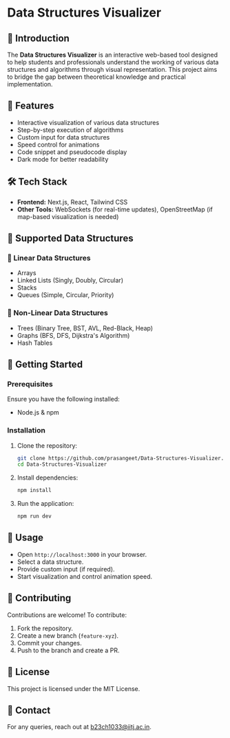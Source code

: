 # Data Structures Visualizer

## 📌 Introduction

The **Data Structures Visualizer** is an interactive web-based tool designed to help students and professionals understand the working of various data structures and algorithms through visual representation. This project aims to bridge the gap between theoretical knowledge and practical implementation.

## 🎯 Features

- Interactive visualization of various data structures
- Step-by-step execution of algorithms
- Custom input for data structures
- Speed control for animations
- Code snippet and pseudocode display
- Dark mode for better readability

## 🛠️ Tech Stack

- **Frontend:** Next.js, React, Tailwind CSS
- **Other Tools:** WebSockets (for real-time updates), OpenStreetMap (if map-based visualization is needed)

## 📌 Supported Data Structures

### 🔹 Linear Data Structures

- Arrays
- Linked Lists (Singly, Doubly, Circular)
- Stacks
- Queues (Simple, Circular, Priority)

### 🔹 Non-Linear Data Structures

- Trees (Binary Tree, BST, AVL, Red-Black, Heap)
- Graphs (BFS, DFS, Dijkstra's Algorithm)
- Hash Tables

## 🚀 Getting Started

### Prerequisites

Ensure you have the following installed:

- Node.js & npm

### Installation

1. Clone the repository:

   ```sh
   git clone https://github.com/prasangeet/Data-Structures-Visualizer.git
   cd Data-Structures-Visualizer
   ```

2. Install dependencies:

   ```sh
   npm install
   ```

3. Run the application:

   ```sh
   npm run dev
   ```

## 📜 Usage

- Open `http://localhost:3000` in your browser.
- Select a data structure.
- Provide custom input (if required).
- Start visualization and control animation speed.

## 🤝 Contributing

Contributions are welcome! To contribute:

1. Fork the repository.
2. Create a new branch (`feature-xyz`).
3. Commit your changes.
4. Push to the branch and create a PR.

## 📄 License

This project is licensed under the MIT License.

## 📧 Contact

For any queries, reach out at [b23ch1033@iitj.ac.in](mailto\:your-email@example.com).

